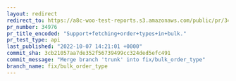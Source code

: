 ```yaml
---
layout: redirect
redirect_to: https://a8c-woo-test-reports.s3.amazonaws.com/public/pr/34976/api/index.html
pr_number: 34976
pr_title_encoded: "Support+fetching+order+types+in+bulk."
pr_test_type: api
last_published: "2022-10-07 14:21:01 +0000"
commit_sha: 3cb21057aa7de352f56739499cc324ded5efc491
commit_message: "Merge branch 'trunk' into fix/bulk_order_type"
branch_name: fix/bulk_order_type
---
```

